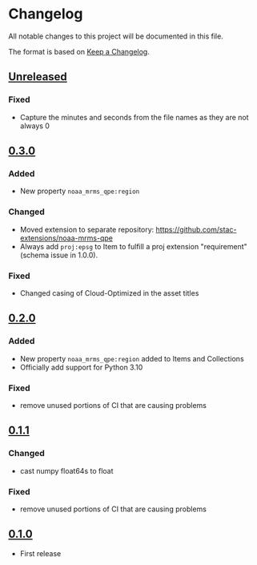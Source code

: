 # Changelog

All notable changes to this project will be documented in this file.

The format is based on [Keep a Changelog](https://keepachangelog.com/en/1.0.0/).

## [Unreleased]

### Fixed

- Capture the minutes and seconds from the file names as they are not always 0

## [0.3.0]

### Added

- New property `noaa_mrms_qpe:region`

### Changed

- Moved extension to separate repository: <https://github.com/stac-extensions/noaa-mrms-qpe>
- Always add `proj:epsg` to Item to fulfill a proj extension "requirement" (schema issue in 1.0.0).

### Fixed

- Changed casing of Cloud-Optimized in the asset titles

## [0.2.0]

### Added

- New property `noaa_mrms_qpe:region` added to Items and Collections
- Officially add support for Python 3.10

### Fixed

- remove unused portions of CI that are causing problems

## [0.1.1]

### Changed

- cast numpy float64s to float

### Fixed

- remove unused portions of CI that are causing problems

## [0.1.0]

- First release

[Unreleased]: <https://github.com/stactools-packages/noaa-mrms-qpe/tree/main/>
[0.3.0]: <https://github.com/stactools-packages/noaa-mrms-qpe/tree/v0.3.0/>
[0.2.0]: <https://github.com/stactools-packages/noaa-mrms-qpe/tree/v0.2.0/>
[0.1.1]: <https://github.com/stactools-packages/noaa-mrms-qpe/tree/v0.1.1/>
[0.1.0]: <https://github.com/stactools-packages/noaa-mrms-qpe/tree/v0.1.0/>
